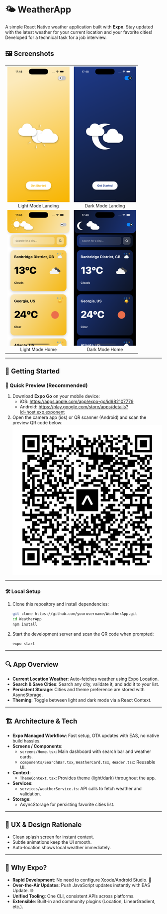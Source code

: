 # 🌤️ WeatherApp

A simple React Native weather application built with **Expo**. Stay updated with the latest weather for your current location and your favorite cities! Developed for a technical task for a job interview.

## 🖼️ Screenshots
<table>
  <tr>
    <td align="center">
      <img src="assets/images/light-mode-home.png" width="200" alt="Light Mode Landing"/><br/>Light Mode Landing
    </td>
    <td align="center">
      <img src="assets/images/dark-mode-home.png" width="200" alt="Dark Mode Landing"/><br/>Dark Mode Landing
    </td>
  </tr>
  <tr>
    <td align="center">
      <img src="assets/images/location-card.png" width="200" alt="Light Mode Home"/><br/>Light Mode Home
    </td>
    <td align="center">
      <img src="assets/images/search-and-city-cards.png" width="200" alt="Dark Mode Home"/><br/>Dark Mode Home
    </td>
  </tr>
</table>

---

## 📲 Getting Started

### 📱 Quick Preview (Recommended)
1. Download **Expo Go** on your mobile device:
   - iOS: https://apps.apple.com/app/expo-go/id982107779  
   - Android: https://play.google.com/store/apps/details?id=host.exp.exponent  
2. Open the camera app (ios) or QR scanner (Android) and scan the preview QR code below:
   ![Scan QR code](assets/images/previewQR.svg)

---

### 🛠️ Local Setup
1. Clone this repository and install dependencies:
   ```bash
   git clone https://github.com/yourusername/WeatherApp.git
   cd WeatherApp
   npm install
   ```
2. Start the development server and scan the QR code when prompted:
   ```bash
   expo start
   ```

---

## 🔍 App Overview

- **Current Location Weather**: Auto-fetches weather using Expo Location.
- **Search & Save Cities**: Search any city, validate it, and add it to your list.
- **Persistent Storage**: Cities and theme preference are stored with AsyncStorage.
- **Theming**: Toggle between light and dark mode via a React Context.

---

## 🏗️ Architecture & Tech

- **Expo Managed Workflow**: Fast setup, OTA updates with EAS, no native build hassles.
- **Screens / Components**:
  - `screens/Home.tsx`: Main dashboard with search bar and weather cards.
  - `components/SearchBar.tsx`, `WeatherCard.tsx`, `Header.tsx`: Reusable UI.
- **Context**:
  - `ThemeContext.tsx`: Provides theme (light/dark) throughout the app.
- **Services**:
  - `services/weatherService.ts`: API calls to fetch weather and validation.
- **Storage**:
  - AsyncStorage for persisting favorite cities list.

---

## 🎨 UX & Design Rationale

- Clean splash screen for instant context.
- Subtle animations keep the UI smooth.
- Auto-location shows local weather immediately.

---

## 🎉 Why Expo?

- **Rapid Development**: No need to configure Xcode/Android Studio. 🚀
- **Over-the-Air Updates**: Push JavaScript updates instantly with EAS Update. 🌐
- **Unified Tooling**: One CLI, consistent APIs across platforms.
- **Extensible**: Built-in and community plugins (Location, LinearGradient, etc.).

